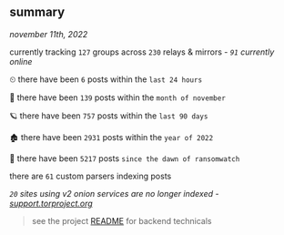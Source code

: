 
## summary
_november 11th, 2022_

currently tracking `127` groups across `230` relays & mirrors - _`91` currently online_

⏲ there have been `6` posts within the `last 24 hours`

🦈 there have been `139` posts within the `month of november`

🪐 there have been `757` posts within the `last 90 days`

🏚 there have been `2931` posts within the `year of 2022`

🦕 there have been `5217` posts `since the dawn of ransomwatch`

there are `61` custom parsers indexing posts

_`20` sites using v2 onion services are no longer indexed - [support.torproject.org](https://support.torproject.org/onionservices/v2-deprecation/)_

> see the project [README](https://github.com/joshhighet/ransomwatch#ransomwatch--) for backend technicals

